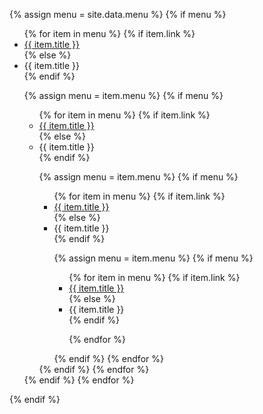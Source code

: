 ---
---

{% assign menu = site.data.menu %}
{% if menu %}
<ul>
{% for item in menu %}
{% if item.link %}
<li><a href="{{ item.link }}">{{ item.title }}</a></li>
{% else %}
<li>{{ item.title }}</li>
{% endif %}

{% assign menu = item.menu %}
{% if menu %}
<ul>
{% for item in menu %}
{% if item.link %}
<li><a href="{{ item.link }}">{{ item.title }}</a></li>
{% else %}
<li>{{ item.title }}</li>
{% endif %}

{% assign menu = item.menu %}
{% if menu %}
<ul>
{% for item in menu %}
{% if item.link %}
<li><a href="{{ item.link }}">{{ item.title }}</a></li>
{% else %}
<li>{{ item.title }}</li>
{% endif %}

{% assign menu = item.menu %}
{% if menu %}
<ul>
{% for item in menu %}
{% if item.link %}
<li><a href="{{ item.link }}">{{ item.title }}</a></li>
{% else %}
<li>{{ item.title }}</li>
{% endif %}

{% endfor %}
</ul>
{% endif %}
{% endfor %}
</ul>
{% endif %}
{% endfor %}
</ul>
{% endif %}
{% endfor %}
</ul>
{% endif %}

